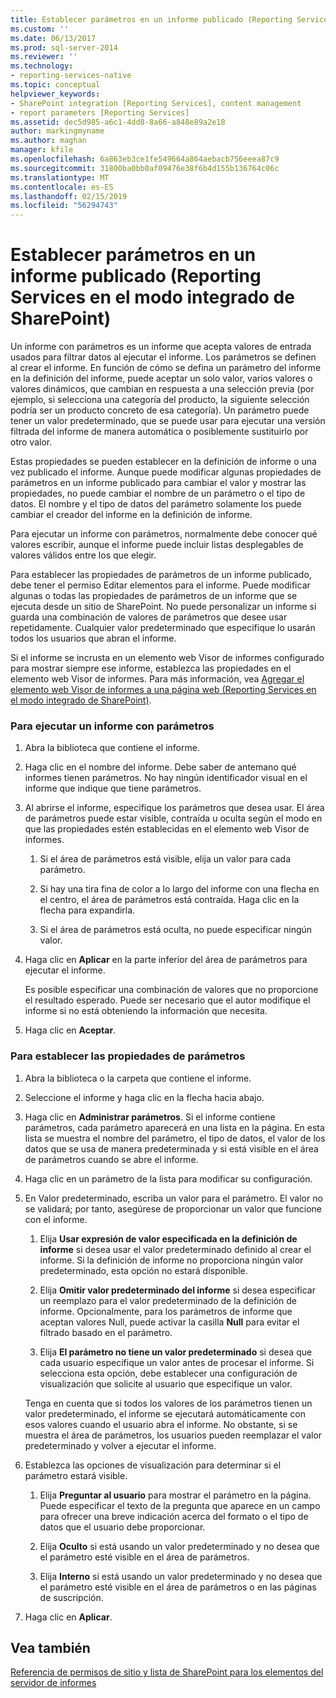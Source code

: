 ```yaml
---
title: Establecer parámetros en un informe publicado (Reporting Services en modo integrado de SharePoint) | Microsoft Docs
ms.custom: ''
ms.date: 06/13/2017
ms.prod: sql-server-2014
ms.reviewer: ''
ms.technology:
- reporting-services-native
ms.topic: conceptual
helpviewer_keywords:
- SharePoint integration [Reporting Services], content management
- report parameters [Reporting Services]
ms.assetid: dec5d985-a6c1-4dd8-8a66-a848e89a2e18
author: markingmyname
ms.author: maghan
manager: kfile
ms.openlocfilehash: 6a863eb3ce1fe549664a864aebacb756eeea87c9
ms.sourcegitcommit: 31800ba0bb0af09476e38f6b4d155b136764c06c
ms.translationtype: MT
ms.contentlocale: es-ES
ms.lasthandoff: 02/15/2019
ms.locfileid: "56294743"
---
```

# <a name="set-parameters-on-a-published-report-reporting-services-in-sharepoint-integrated-mode"></a>Establecer parámetros en un informe publicado (Reporting Services en el modo integrado de SharePoint)
  Un informe con parámetros es un informe que acepta valores de entrada usados para filtrar datos al ejecutar el informe. Los parámetros se definen al crear el informe. En función de cómo se defina un parámetro del informe en la definición del informe, puede aceptar un solo valor, varios valores o valores dinámicos, que cambian en respuesta a una selección previa (por ejemplo, si selecciona una categoría del producto, la siguiente selección podría ser un producto concreto de esa categoría). Un parámetro puede tener un valor predeterminado, que se puede usar para ejecutar una versión filtrada del informe de manera automática o posiblemente sustituirlo por otro valor.  
  
 Estas propiedades se pueden establecer en la definición de informe o una vez publicado el informe. Aunque puede modificar algunas propiedades de parámetros en un informe publicado para cambiar el valor y mostrar las propiedades, no puede cambiar el nombre de un parámetro o el tipo de datos. El nombre y el tipo de datos del parámetro solamente los puede cambiar el creador del informe en la definición de informe.  
  
 Para ejecutar un informe con parámetros, normalmente debe conocer qué valores escribir, aunque el informe puede incluir listas desplegables de valores válidos entre los que elegir.  
  
 Para establecer las propiedades de parámetros de un informe publicado, debe tener el permiso Editar elementos para el informe. Puede modificar algunas o todas las propiedades de parámetros de un informe que se ejecuta desde un sitio de SharePoint. No puede personalizar un informe si guarda una combinación de valores de parámetros que desee usar repetidamente. Cualquier valor predeterminado que especifique lo usarán todos los usuarios que abran el informe.  
  
 Si el informe se incrusta en un elemento web Visor de informes configurado para mostrar siempre ese informe, establezca las propiedades en el elemento web Visor de informes. Para más información, vea [Agregar el elemento web Visor de informes a una página web &#40;Reporting Services en el modo integrado de SharePoint&#41;](../report-server-sharepoint/add-reporting-services-content-types-to-a-sharepoint-library.md).  
  
### <a name="to-run-a-parameterized-report"></a>Para ejecutar un informe con parámetros  
  
1.  Abra la biblioteca que contiene el informe.  
  
2.  Haga clic en el nombre del informe. Debe saber de antemano qué informes tienen parámetros. No hay ningún identificador visual en el informe que indique que tiene parámetros.  
  
3.  Al abrirse el informe, especifique los parámetros que desea usar. El área de parámetros puede estar visible, contraída u oculta según el modo en que las propiedades estén establecidas en el elemento web Visor de informes.  
  
    1.  Si el área de parámetros está visible, elija un valor para cada parámetro.  
  
    2.  Si hay una tira fina de color a lo largo del informe con una flecha en el centro, el área de parámetros está contraída. Haga clic en la flecha para expandirla.  
  
    3.  Si el área de parámetros está oculta, no puede especificar ningún valor.  
  
4.  Haga clic en **Aplicar** en la parte inferior del área de parámetros para ejecutar el informe.  
  
     Es posible especificar una combinación de valores que no proporcione el resultado esperado. Puede ser necesario que el autor modifique el informe si no está obteniendo la información que necesita.  
  
5.  Haga clic en **Aceptar**.  
  
### <a name="to-set-parameter-properties"></a>Para establecer las propiedades de parámetros  
  
1.  Abra la biblioteca o la carpeta que contiene el informe.  
  
2.  Seleccione el informe y haga clic en la flecha hacia abajo.  
  
3.  Haga clic en **Administrar parámetros**. Si el informe contiene parámetros, cada parámetro aparecerá en una lista en la página. En esta lista se muestra el nombre del parámetro, el tipo de datos, el valor de los datos que se usa de manera predeterminada y si está visible en el área de parámetros cuando se abre el informe.  
  
4.  Haga clic en un parámetro de la lista para modificar su configuración.  
  
5.  En Valor predeterminado, escriba un valor para el parámetro. El valor no se validará; por tanto, asegúrese de proporcionar un valor que funcione con el informe.  
  
    1.  Elija **Usar expresión de valor especificada en la definición de informe** si desea usar el valor predeterminado definido al crear el informe. Si la definición de informe no proporciona ningún valor predeterminado, esta opción no estará disponible.  
  
    2.  Elija **Omitir valor predeterminado del informe** si desea especificar un reemplazo para el valor predeterminado de la definición de informe. Opcionalmente, para los parámetros de informe que aceptan valores Null, puede activar la casilla **Null** para evitar el filtrado basado en el parámetro.  
  
    3.  Elija **El parámetro no tiene un valor predeterminado** si desea que cada usuario especifique un valor antes de procesar el informe. Si selecciona esta opción, debe establecer una configuración de visualización que solicite al usuario que especifique un valor.  
  
     Tenga en cuenta que si todos los valores de los parámetros tienen un valor predeterminado, el informe se ejecutará automáticamente con esos valores cuando el usuario abra el informe. No obstante, si se muestra el área de parámetros, los usuarios pueden reemplazar el valor predeterminado y volver a ejecutar el informe.  
  
6.  Establezca las opciones de visualización para determinar si el parámetro estará visible.  
  
    1.  Elija **Preguntar al usuario** para mostrar el parámetro en la página. Puede especificar el texto de la pregunta que aparece en un campo para ofrecer una breve indicación acerca del formato o el tipo de datos que el usuario debe proporcionar.  
  
    2.  Elija **Oculto** si está usando un valor predeterminado y no desea que el parámetro esté visible en el área de parámetros.  
  
    3.  Elija **Interno** si está usando un valor predeterminado y no desea que el parámetro esté visible en el área de parámetros o en las páginas de suscripción.  
  
7.  Haga clic en **Aplicar**.  
  
## <a name="see-also"></a>Vea también  
 [Referencia de permisos de sitio y lista de SharePoint para los elementos del servidor de informes](../security/sharepoint-site-and-list-permission-reference-for-report-server-items.md)  
  
  
